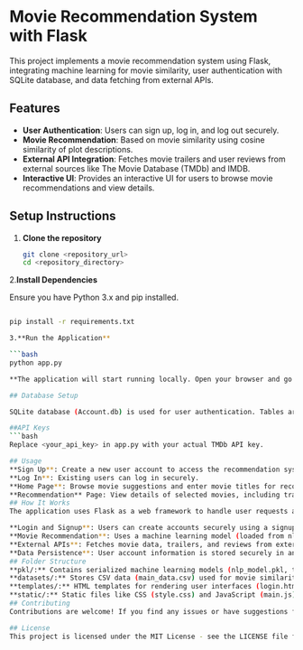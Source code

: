 # Movie Recommendation System with Flask

This project implements a movie recommendation system using Flask, integrating machine learning for movie similarity, user authentication with SQLite database, and data fetching from external APIs.

## Features

- **User Authentication**: Users can sign up, log in, and log out securely.
- **Movie Recommendation**: Based on movie similarity using cosine similarity of plot descriptions.
- **External API Integration**: Fetches movie trailers and user reviews from external sources like The Movie Database (TMDb) and IMDB.
- **Interactive UI**: Provides an interactive UI for users to browse movie recommendations and view details.

## Setup Instructions

1. **Clone the repository**

   ```bash
   git clone <repository_url>
   cd <repository_directory>
   
2.**Install Dependencies**

Ensure you have Python 3.x and pip installed.

```bash

pip install -r requirements.txt

3.**Run the Application**

```bash
python app.py

**The application will start running locally. Open your browser and go to http://localhost:5000 to view the application.**

## Database Setup

SQLite database (Account.db) is used for user authentication. Tables are created automatically when the application starts if they do not exist.

##API Keys
```bash
Replace <your_api_key> in app.py with your actual TMDb API key.

## Usage
**Sign Up**: Create a new user account to access the recommendation system.
**Log In**: Existing users can log in securely.
**Home Page**: Browse movie suggestions and enter movie titles for recommendations.
**Recommendation** Page: View details of selected movies, including trailers, reviews, and cast information.
## How It Works
The application uses Flask as a web framework to handle user requests and render HTML templates. Here’s an overview of its functionality:

**Login and Signup**: Users can create accounts securely using a signup form. Existing users can log in with their credentials.
**Movie Recommendation**: Uses a machine learning model (loaded from nlp_model.pkl) and TF-IDF vectorizer (from tranform.pkl) to recommend movies based on user input.
**External APIs**: Fetches movie data, trailers, and reviews from external APIs such as TMDb and IMDB to enrich the user experience.
**Data Persistence**: User account information is stored securely in an SQLite database (Account.db).
## Folder Structure
**pkl/:** Contains serialized machine learning models (nlp_model.pkl, tranform.pkl).
**datasets/:** Stores CSV data (main_data.csv) used for movie similarity calculations.
**templates/:** HTML templates for rendering user interfaces (login.html, signup.html, home.html, recommend.html).
**static/:** Static files like CSS (style.css) and JavaScript (main.js) for front-end functionality.
## Contributing
Contributions are welcome! If you find any issues or have suggestions for improvements, please feel free to submit an issue or a pull request.

## License
This project is licensed under the MIT License - see the LICENSE file for details.






